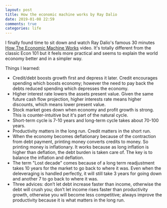 ```yaml
---
layout: post
title: How the economic machine works by Ray Dalio
date: 2019-01-08 22:59
comments: true
categories: life
---
```


I finally found time to sit down and watch Ray Dalio's famous 30 minutes [How The
Economic Machine Works](https://www.youtube.com/watch?v=PHe0bXAIuk0)
video. It's totally different from the classic Econ 101 but it feels more
practical and seems to explain the world economy better and in a simpler
way. 

Things I learned:

* Credit/debt boosts growth first and depress it later. Credit
  encourages spending which boosts economy; however the need to pay back
  the debts reduced spending which depresses the economy. 
* Higher interest rate lowers the assets present value. Given the same
  future cash flow projection, higher interests rate means higher
  discounts, which means lower present value.
* Stock market goes down when economy and profit growth is strong. This
  is counter-intuitive but it's part of the natural cycle.
* Short-term cycle is 7-10 years and long-term cycle takes about 70-100
  years.
* Productivity matters in the long run. Credit matters in the short run.
* When the economy becomes deflationary because of the contraction from
  debt payment, printing money converts credits to money. So printing
  money is inflationary. It works because as long inflation is higher
  than deflation, the debt burden is taken care of. The key is to
  balance the inflation and deflation.
* The term "Lost decade" comes because of a long term readjustment takes
  10 years for the market to go back to where it was. Even when the
  deleveraging is handled perfectly, it will still take 3 years for
  going down and another 7 to go back to where it was. 
* Three advices: don’t let debt increase faster than income, otherwise
  the debt will crush you; don’t let income rises faster than
  productivity growth, otherwise you will become less competitive;
  always improve the productivity because it is what matters in the long
  run.
